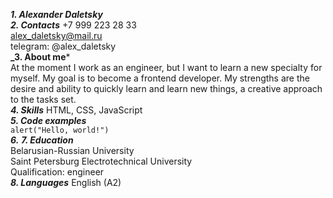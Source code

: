 **_1. Alexander Daletsky_**  
**_2. Contacts_**
+7 999 223 28 33  
alex_daletsky@mail.ru  
telegram: @alex_daletsky  
**_3. About me***  
At the moment I work as an engineer, but I want to learn a new specialty for myself. My goal is to become a frontend developer. My strengths are the desire and ability to quickly learn and learn new things, a creative approach to the tasks set.  
**_4. Skills_**
HTML, CSS, JavaScript  
**_5. Code examples_**  
`alert("Hello, world!")`  
**_6._** 
**_7. Education_**  
Belarusian-Russian University  
Saint Petersburg Electrotechnical University  
Qualification: engineer  
**_8. Languages_**
English (A2)
